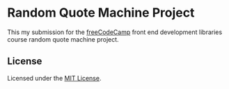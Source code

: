 # Random Quote Machine Project

This my submission for the [freeCodeCamp](freeCodeCamp.org) front end development libraries course random quote machine project.

## License

Licensed under the [MIT License](./LICENSE).